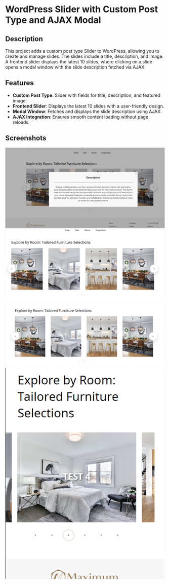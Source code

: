 # WordPress Slider with Custom Post Type and AJAX Modal

## Description

This project adds a custom post type Slider to WordPress, allowing you to create and manage slides. The slides include a title, description, and image. A frontend slider displays the latest 10 slides, where clicking on a slide opens a modal window with the slide description fetched via AJAX.

## Features

- **Custom Post Type**: Slider with fields for title, description, and featured image.
- **Frontend Slider**: Displays the latest 10 slides with a user-friendly design.
- **Modal Window**: Fetches and displays the slide description using AJAX.
- **AJAX Integration**: Ensures smooth content loading without page reloads.

## Screenshots

![Screenshot 1](Screenshot_1.png)
![Screenshot 2](Screenshot_2.png)
![Screenshot 3](Screenshot_3.png)
![Screenshot 4](Screenshot_4.png)

